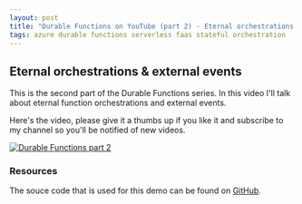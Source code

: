 ```yaml
---
layout: post
title: "Durable Functions on YouTube (part 2) - Eternal orchestrations & external events"
tags: azure durable functions serverless faas stateful orchestration
---
```


## Eternal orchestrations & external events

This is the second part of the Durable Functions series. In this video I'll talk about eternal function orchestrations and external events.

Here's the video, please give it a thumbs up if you like it and subscribe to my channel so you'll be notified of new videos.

[![Durable Functions part 2](http://img.youtube.com/vi/d73Vl_OHIG4/0.jpg)](http://www.youtube.com/watch?v=d73Vl_OHIG4 "Durable Functions part 2")

### Resources

The souce code that is used for this demo can be found on [GitHub](https://github.com/marcduiker/demos-azure-durable-functions).
